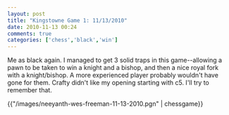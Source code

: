```yaml
---
layout: post
title: "Kingstowne Game 1: 11/13/2010"
date: 2010-11-13 00:24
comments: true
categories: ['chess','black','win']
---
```

Me as black again. I managed to get 3 solid traps in this game--allowing a pawn to be taken to win a knight and a bishop, and then a nice royal fork with a knight/bishop. A more experienced player probably wouldn't have gone for them. Crafty didn't like my opening starting with c5. I'll try to remember that.

{{"/images/neeyanth-wes-freeman-11-13-2010.pgn" | chessgame}}
